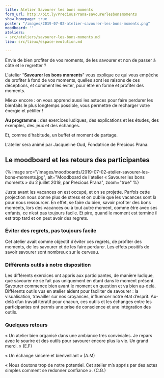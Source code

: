 ```yaml
---
title: Atelier Savourer les bons moments
form_url: http://bit.ly/PreciousPrana-savourerlesbonsmoments
show_homepage: true
poster: "/images/2019-07-02-atelier-savourer-les-bons-moments.png"
moodboard: ''
ateliers:
- src/ateliers/savourer-les-bons-moments.md
lieu: src/lieux/espace-evolution.md

---
```

Envie de bien profiter de vos moments, de les savourer et non de passer à côté et le regretter ?

L'atelier "**Savourer les bons moments**" vous explique ce qui vous empêche de profiter à fond de vos moments, quelles sont les raisons de ces déceptions, et comment les éviter, pour être en forme et profiter des moments.

Mieux encore : on vous apprend aussi les astuces pour faire perdurer les bienfaits le plus longtemps possible, vous permettre de recharger votre énergie et pétiller !

**Au programme :** des exercices ludiques, des explications et les études, des exemples, des jeux et des échanges.

Et, comme d'habitude, un buffet et moment de partage.

L’atelier sera animé par Jacqueline Oud, Fondatrice de Precious Prana.

## Le moodboard et les retours des participantes

{% image src="/images/moodboards/2019-07-02-atelier-savourer-les-bons-moments.jpg", alt="Moodboard de l'atelier « Savourer les bons moments » du 2 juillet 2019, par Precious Prana", zoom="true" %}

Juste avant les vacances on est occupé, et on se projette. Parfois cette projection nous donne plus de stress et on oublie que les vacances sont là pour nous ressourcer. En effet, se faire du bien, savoir profiter des bons moments, lors des vacances ou à tout autre moment, comme être avec ses enfants, ce n’est pas toujours facile. Et pire, quand le moment est terminé il est trop tard et on peut avoir des regrets.

### Éviter des regrets, pas toujours facile

Cet atelier avait comme objectif d’éviter ces regrets, de profiter des moments, de les savourer et de les faire perdurer. Les effets positifs de savoir savourer sont nombreux sur le cerveau.

### Différents outils à notre disposition

Les différents exercices ont appris aux participantes, de manière ludique, que savourer ne se fait pas uniquement en étant dans le moment présent. Savourer commence bien avant le moment en question et va bien au-delà. Différents outils vus en atelier aident pour faciliter de savourer : la visualisation, travailler sur nos croyances, influencer notre état d’esprit. Au-delà d’un travail itératif pour chacun, ces outils et les échanges entre les participantes ont permis une prise de conscience et une intégration des outils.

### Quelques retours

« Un atelier bien organisé dans une ambiance très conviviales. Je repars avec le sourire et des outils pour savourer encore plus la vie. Un grand merci. » (E.F)
 
« Un échange sincère et bienveillant » (A.M)
 
« Nous doutons trop de notre potentiel. Cet atelier m’a appris par des actes simples comment se redonner confiance ». (C.G.)